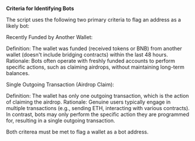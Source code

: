 **Criteria for Identifying Bots**

The script uses the following two primary criteria to flag an address as a likely bot:

Recently Funded by Another Wallet:

Definition: The wallet was funded (received tokens or BNB) from another wallet (doesn't include bridging contracts) within the last 48 hours.
Rationale: Bots often operate with freshly funded accounts to perform specific actions, such as claiming airdrops, without maintaining long-term balances.

Single Outgoing Transaction (Airdrop Claim):

Definition: The wallet has only one outgoing transaction, which is the action of claiming the airdrop.
Rationale: Genuine users typically engage in multiple transactions (e.g., sending ETH, interacting with various contracts). In contrast, bots may only perform the specific action they are programmed for, resulting in a single outgoing transaction.

Both criterea must be met to flag a wallet as a bot address.
